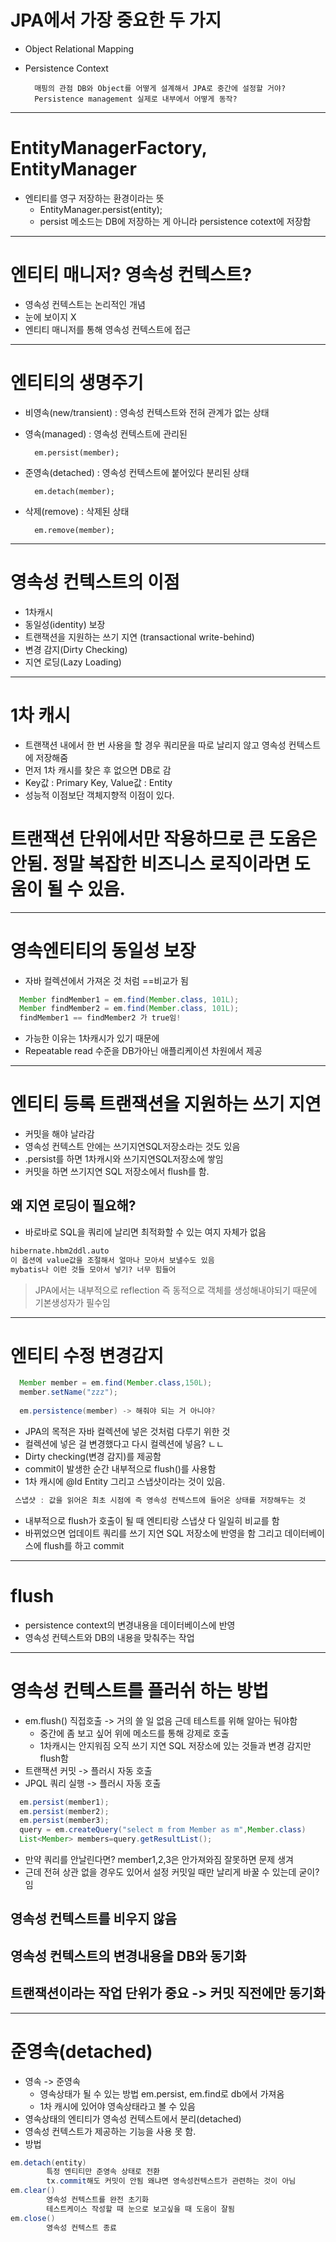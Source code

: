 # JPA에서 가장 중요한 두 가지
* Object Relational Mapping
* Persistence Context

        매핑의 관점 DB와 Object를 어떻게 설계해서 JPA로 중간에 설정할 거야?
        Persistence management 실제로 내부에서 어떻게 동작?
***
# EntityManagerFactory, EntityManager

* 엔티티를 영구 저장하는 환경이라는 뜻
  * EntityManager.persist(entity);
  * persist 메소드는 DB에 저장하는 게 아니라 persistence cotext에 저장함
***
# 엔티티 매니저? 영속성 컨텍스트?
* 영속성 컨텍스트는 논리적인 개념
* 눈에 보이지 X
* 엔티티 매니저를 통해 영속성 컨텍스트에 접근
***
# 엔티티의 생명주기
* 비영속(new/transient) : 영속성 컨텍스트와 전혀 관계가 없는 상태
* 영속(managed) : 영속성 컨텍스트에 관리된 

        em.persist(member);
* 준영속(detached) : 영속성 컨텍스트에 붙어있다 분리된 상태

        em.detach(member);
* 삭제(remove) : 삭제된 상태
        
        em.remove(member);
***
# 영속성 컨텍스트의 이점
* 1차캐시
* 동일성(identity) 보장
* 트랜잭션을 지원하는 쓰기 지연 (transactional write-behind)
* 변경 감지(Dirty Checking)
* 지연 로딩(Lazy Loading)
***
# 1차 캐시
* 트랜잭션 내에서 한 번 사용을 할 경우 쿼리문을 따로 날리지 않고 영속성 컨텍스트에 저장해줌
* 먼저 1차 캐시를 찾은 후 없으면 DB로 감
* Key값 : Primary Key, Value값 : Entity
* 성능적 이점보단 객체지향적 이점이 있다.
# 트랜잭션 단위에서만 작용하므로 큰 도움은 안됨. 정말 복잡한 비즈니스 로직이라면 도움이 될 수 있음.
***
# 영속엔티티의 동일성 보장
* 자바 컬렉션에서 가져온 것 처럼 ==비교가 됨
```java
  Member findMember1 = em.find(Member.class, 101L);
  Member findMember2 = em.find(Member.class, 101L);
  findMember1 == findMember2 가 true임!
```
* 가능한 이유는 1차캐시가 있기 때문에
* Repeatable read 수준을 DB가아닌 애플리케이션 차원에서 제공
***

# 엔티티 등록 트랜잭션을 지원하는 쓰기 지연
* 커밋을 해야 날라감
* 영속성 컨텍스트 안에는 쓰기지연SQL저장소라는 것도 있음
* .persist를 하면 1차캐시와 쓰기지연SQL저장소에 쌓임
* 커밋을 하면 쓰기지연 SQL 저장소에서 flush를 함.
## 왜 지연 로딩이 필요해?
* 바로바로 SQL을 쿼리에 날리면 최적화할 수 있는 여지 자체가 없음
```xml
hibernate.hbm2ddl.auto
이 옵션에 value값을 조절해서 얼마나 모아서 보낼수도 있음 
mybatis나 이런 것들 모아서 넣기? 너무 힘들어
```

> JPA에서는 내부적으로 reflection 즉 동적으로 객체를 생성해내야되기 때문에 기본생성자가 필수임
***
# 엔티티 수정 변경감지
```java
  Member member = em.find(Member.class,150L);
  member.setName("zzz");
  
  em.persistence(member) -> 해줘야 되는 거 아니야?
```
* JPA의 목적은 자바 컬렉션에 넣은 것처럼 다루기 위한 것
* 컬렉션에 넣은 걸 변경했다고 다시 컬렉션에 넣음? ㄴㄴ
* Dirty checking(변경 감지)를 제공함
* commit이 발생한 순간 내부적으로 flush()를 사용함
* 1차 캐시에 @Id Entity 그리고 스냅샷이라는 것이 있음.
```java
 스냅샷 : 값을 읽어온 최초 시점에 즉 영속성 컨텍스트에 들어온 상태를 저장해두는 것
```
* 내부적으로 flush가 호출이 될 때 엔티티랑 스냅샷 다 일일히 비교를 함
* 바뀌었으면 업데이트 쿼리를 쓰기 지연 SQL 저장소에 반영을 함 그리고 데이터베이스에 flush를 하고 commit

***

# flush
* persistence context의 변경내용을 데이터베이스에 반영
* 영속성 컨텍스트와 DB의 내용을 맞춰주는 작업
***

# 영속성 컨텍스트를 플러쉬 하는 방법
* em.flush() 직접호출 -> 거의 쓸 일 없음 근데 테스트를 위해 알아는 둬야함
  * 중간에 좀 보고 싶어 위에 메소드를 통해 강제로 호출 
  * 1차캐시는 안지워짐 오직 쓰기 지연 SQL 저장소에 있는 것들과 변경 감지만 flush함
* 트랜잭션 커밋 -> 플러시 자동 호출
* JPQL 쿼리 실행 -> 플러시 자동 호출
```java
  em.persist(member1);
  em.persist(member2);
  em.persist(member3);
  query = em.createQuery("select m from Member as m",Member.class)
  List<Member> members=query.getResultList();
``` 
* 만약 쿼리를 안날린다면? member1,2,3은 안가져와짐 잘못하면 문제 생겨
* 근데 전혀 상관 없을 경우도 있어서 설정 커밋일 때만 날리게 바꿀 수 있는데 굳이?임
## 영속성 컨텍스트를 비우지 않음
## 영속성 컨텍스트의 변경내용을 DB와 동기화
## 트랜잭션이라는 작업 단위가 중요 -> 커밋 직전에만 동기화
***

# 준영속(detached)
* 영속 -> 준영속
  * 영속상태가 될 수 있는 방법 em.persist, em.find로 db에서 가져옴
  * 1차 캐시에 있어야 영속상태라고 볼 수 있음
* 영속상태의 엔티티가 영속성 컨텍스트에서 분리(detached)
* 영속성 컨텍스트가 제공하는 기능을 사용 못 함.
* 방법
```java
em.detach(entity)
        특정 엔티티만 준영속 상태로 전환
        tx.commit해도 커밋이 안됨 왜냐면 영속성컨텍스트가 관련하는 것이 아님
em.clear()
        영속성 컨텍스트를 완전 초기화
        테스트케이스 작성할 때 눈으로 보고싶을 때 도움이 잘됨
em.close()
        영속성 컨텍스트 종료
```
